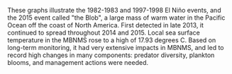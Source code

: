 <p>These graphs illustrate the 1982-1983 and 1997-1998 El Niño events, and the 2015 event called "the Blob", a large mass of warm water in the Pacific Ocean off the coast of North America. First detected in late 2013, it continued to spread throughout 2014 and 2015. Local sea surface temperature in the MBNMS rose to a high of 17.93 degrees C. Based on long-term monitoring, it had very extensive impacts in MBNMS, and led to record high changes in many components: predator diversity, plankton blooms, and management actions were needed.</p>
